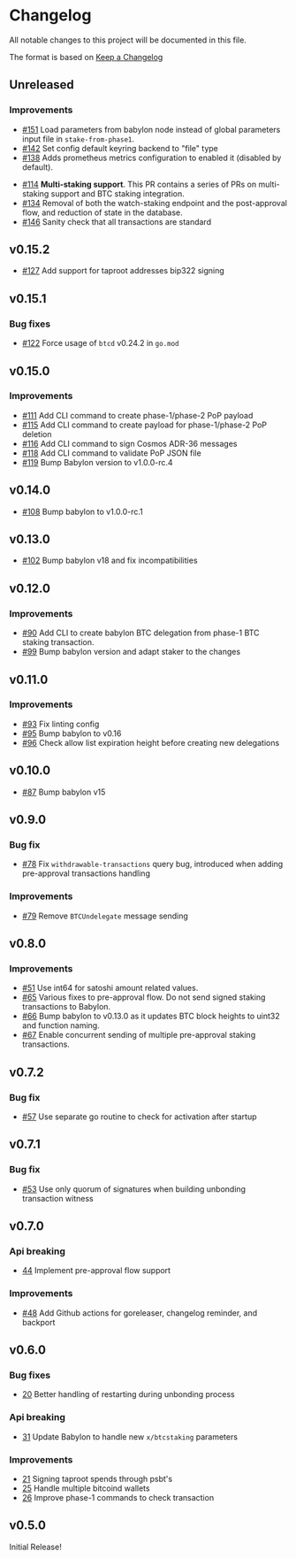 <!--
Guiding Principles:

Changelogs are for humans, not machines.
There should be an entry for every single version.
The same types of changes should be grouped.
Versions and sections should be linkable.
The latest version comes first.
The release date of each version is displayed.
Mention whether you follow Semantic Versioning.

Usage:

Change log entries are to be added to the Unreleased section under the
appropriate stanza (see below). Each entry should have following format:

* [#PullRequestNumber](PullRequestLink) message

Types of changes (Stanzas):

"Features" for new features.
"Improvements" for changes in existing functionality.
"Deprecated" for soon-to-be removed features.
"Bug Fixes" for any bug fixes.
"Client Breaking" for breaking CLI commands and REST routes used by end-users.
"API Breaking" for breaking exported APIs used by developers building on SDK.
Ref: https://keepachangelog.com/en/1.0.0/
-->

# Changelog

All notable changes to this project will be documented in this file.

The format is based on [Keep a Changelog](https://keepachangelog.com/en/1.0.0/)

## Unreleased

### Improvements

- [#151](https://github.com/babylonlabs-io/btc-staker/pull/151) Load parameters from
babylon node instead of global parameters input file in `stake-from-phase1`.
- [#142](https://github.com/babylonlabs-io/btc-staker/pull/142) Set config default
keyring backend to "file" type
- [#138](https://github.com/babylonlabs-io/btc-staker/pull/138) Adds prometheus metrics
configuration to enabled it (disabled by default).
* [#114](https://github.com/babylonlabs-io/btc-staker/pull/114) **Multi-staking support**.
This PR contains a series of PRs on multi-staking support and BTC staking integration.
* [#134](https://github.com/babylonlabs-io/btc-staker/pull/134) Removal of both the watch-staking endpoint and the post-approval flow, and reduction of state in the database.
* [#146](https://github.com/babylonlabs-io/btc-staker/pull/146) Sanity check that all transactions are standard

## v0.15.2

* [#127](https://github.com/babylonlabs-io/btc-staker/pull/127) Add support for
taproot addresses bip322 signing

## v0.15.1

### Bug fixes

- [#122](https://github.com/babylonlabs-io/btc-staker/pull/122) Force usage of
`btcd` v0.24.2 in `go.mod`

## v0.15.0

### Improvements
- [#111](https://github.com/babylonlabs-io/btc-staker/pull/111) Add CLI command
to create phase-1/phase-2 PoP payload
- [#115](https://github.com/babylonlabs-io/btc-staker/pull/115) Add CLI command
to create payload for phase-1/phase-2 PoP deletion
- [#116](https://github.com/babylonlabs-io/btc-staker/pull/116) Add CLI command
to sign Cosmos ADR-36 messages
- [#118](https://github.com/babylonlabs-io/btc-staker/pull/118) Add CLI command
to validate PoP JSON file
- [#119](https://github.com/babylonlabs-io/btc-staker/pull/119) Bump Babylon version
to v1.0.0-rc.4

## v0.14.0

* [#108](https://github.com/babylonlabs-io/btc-staker/pull/108) Bump babylon to v1.0.0-rc.1

## v0.13.0

* [#102](https://github.com/babylonlabs-io/btc-staker/pull/102) Bump babylon v18
and fix incompatibilities

## v0.12.0

### Improvements

* [#90](https://github.com/babylonlabs-io/btc-staker/pull/90) Add CLI to create
babylon BTC delegation from phase-1 BTC staking transaction.
* [#99](https://github.com/babylonlabs-io/btc-staker/pull/99) Bump babylon version
and adapt staker to the changes

## v0.11.0

### Improvements

* [#93](https://github.com/babylonlabs-io/btc-staker/pull/93) Fix linting config
* [#95](https://github.com/babylonlabs-io/btc-staker/pull/95) Bump babylon to v0.16
* [#96](https://github.com/babylonlabs-io/btc-staker/pull/96) Check allow list
expiration height before creating new delegations

## v0.10.0

* [#87](https://github.com/babylonlabs-io/btc-staker/pull/87) Bump babylon v15

## v0.9.0

### Bug fix

* [#78](https://github.com/babylonlabs-io/btc-staker/pull/78) Fix
`withdrawable-transactions` query bug, introduced when adding pre-approval
transactions handling

### Improvements

* [#79](https://github.com/babylonlabs-io/btc-staker/pull/79) Remove `BTCUndelegate`
message sending

## v0.8.0

### Improvements

* [#51](https://github.com/babylonlabs-io/btc-staker/pull/51) Use int64
  for satoshi amount related values.
* [#65](https://github.com/babylonlabs-io/btc-staker/pull/65) Various fixes to
pre-approval flow. Do not send signed staking transactions to Babylon.
* [#66](https://github.com/babylonlabs-io/btc-staker/pull/66) Bump babylon to
v0.13.0 as it updates BTC block heights to uint32 and function naming.
* [#67](https://github.com/babylonlabs-io/btc-staker/pull/67) Enable concurrent
sending of multiple pre-approval staking transactions.

## v0.7.2

### Bug fix

* [#57](https://github.com/babylonlabs-io/btc-staker/pull/57) Use separate go
routine to check for activation after startup

## v0.7.1

### Bug fix

- [#53](https://github.com/babylonlabs-io/btc-staker/pull/53) Use only quorum of
signatures when building unbonding transaction witness

## v0.7.0

### Api breaking

* [44](https://github.com/babylonlabs-io/btc-staker/pull/44) Implement
pre-approval flow support

### Improvements

* [#48](https://github.com/babylonlabs-io/btc-staker/pull/48) Add Github actions
  for goreleaser, changelog reminder, and backport

## v0.6.0

### Bug fixes

* [20](https://github.com/babylonlabs-io/btc-staker/pull/20) Better handling
of restarting during unbonding process

### Api breaking

* [31](https://github.com/babylonlabs-io/btc-staker/pull/31) Update Babylon
to handle new `x/btcstaking` parameters

### Improvements

* [21](https://github.com/babylonlabs-io/btc-staker/pull/21) Signing taproot
spends through psbt's
* [25](https://github.com/babylonlabs-io/btc-staker/pull/25) Handle multiple
bitcoind wallets
* [26](https://github.com/babylonlabs-io/btc-staker/pull/26) Improve phase-1
commands to check transaction


## v0.5.0

Initial Release!
